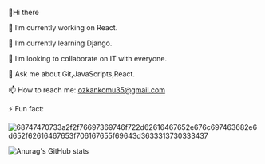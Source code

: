 👋Hi there 

🔭 I’m currently working on React.

🌱 I’m currently learning Django. 

👯 I’m looking to collaborate on IT with everyone.

💬 Ask me about Git,JavaScripts,React.

📫 How to reach me: ozkankomu35@gmail.com

⚡ Fun fact:


![68747470733a2f2f76697369746f722d62616467652e676c697463682e6d652f62616467653f706167655f69643d3633313730333437](https://user-images.githubusercontent.com/108756020/180467941-2a241f85-c854-4d37-889f-ce8f437b745c.svg)


![Anurag's GitHub stats](https://github-readme-stats.vercel.app/api?username=ozkankomu&show_icons=true&theme=radical)
